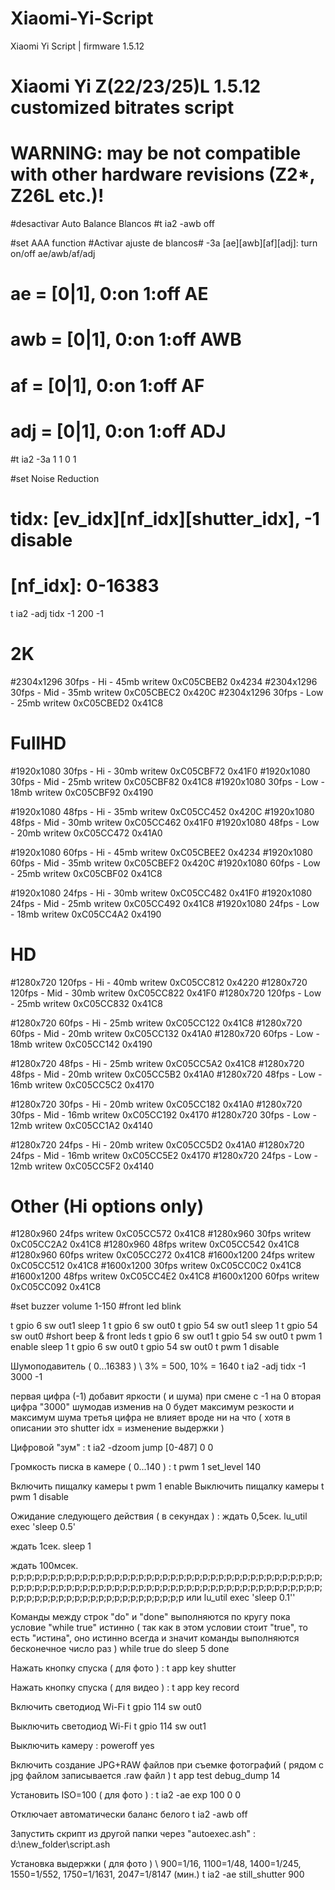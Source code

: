 # Xiaomi-Yi-Script
Xiaomi Yi Script | firmware 1.5.12
# Xiaomi Yi Z(22/23/25)L 1.5.12 customized bitrates script
# WARNING: may be not compatible with other hardware revisions (Z2*, Z26L etc.)!
 

#desactivar Auto Balance Blancos
#t ia2 -awb off

#set AAA function
#Activar ajuste de blancos# -3a [ae][awb][af][adj]: turn on/off ae/awb/af/adj
#  ae = [0|1], 0:on 1:off AE
#  awb = [0|1], 0:on 1:off AWB
#  af  = [0|1], 0:on 1:off AF
#  adj = [0|1], 0:on 1:off ADJ
#t ia2 -3a 1 1 0 1

#set Noise Reduction
# tidx: [ev_idx][nf_idx][shutter_idx], -1 disable  
# [nf_idx]: 0-16383
t ia2 -adj tidx -1 200 -1


# 2K
#2304x1296 30fps - Hi - 45mb
writew 0xC05CBEB2 0x4234
#2304x1296 30fps - Mid - 35mb
writew 0xC05CBEC2 0x420C
#2304x1296 30fps - Low - 25mb
writew 0xC05CBED2 0x41C8

# FullHD
#1920x1080 30fps - Hi - 30mb
writew 0xC05CBF72 0x41F0
#1920x1080 30fps - Mid - 25mb
writew 0xC05CBF82 0x41C8
#1920x1080 30fps - Low - 18mb
writew 0xC05CBF92 0x4190

#1920x1080 48fps - Hi - 35mb
writew 0xC05CC452 0x420C
#1920x1080 48fps - Mid - 30mb
writew 0xC05CC462 0x41F0
#1920x1080 48fps - Low - 20mb 
writew 0xC05CC472 0x41A0

#1920x1080 60fps - Hi - 45mb
writew 0xC05CBEE2 0x4234
#1920x1080 60fps - Mid - 35mb
writew 0xC05CBEF2 0x420C
#1920x1080 60fps - Low - 25mb
writew 0xC05CBF02 0x41C8

#1920x1080 24fps - Hi - 30mb
writew 0xC05CC482 0x41F0
#1920x1080 24fps - Mid - 25mb
writew 0xC05CC492 0x41C8
#1920x1080 24fps - Low - 18mb
writew 0xC05CC4A2 0x4190

# HD
#1280x720 120fps - Hi - 40mb
writew 0xC05CC812 0x4220
#1280x720 120fps - Mid - 30mb
writew 0xC05CC822 0x41F0
#1280x720 120fps - Low - 25mb
writew 0xC05CC832 0x41C8

#1280x720 60fps - Hi - 25mb
writew 0xC05CC122 0x41C8
#1280x720 60fps - Mid - 20mb
writew 0xC05CC132 0x41A0
#1280x720 60fps - Low - 18mb
writew 0xC05CC142 0x4190

#1280x720 48fps - Hi - 25mb
writew 0xC05CC5A2 0x41C8
#1280x720 48fps - Mid - 20mb
writew 0xC05CC5B2 0x41A0
#1280x720 48fps - Low - 16mb
writew 0xC05CC5C2 0x4170

#1280x720 30fps - Hi - 20mb
writew 0xC05CC182 0x41A0
#1280x720 30fps - Mid - 16mb
writew 0xC05CC192 0x4170
#1280x720 30fps - Low - 12mb
writew 0xC05CC1A2 0x4140

#1280x720 24fps - Hi - 20mb
writew 0xC05CC5D2 0x41A0
#1280x720 24fps - Mid - 16mb
writew 0xC05CC5E2 0x4170
#1280x720 24fps - Low - 12mb
writew 0xC05CC5F2 0x4140


# Other (Hi options only)
#1280x960 24fps
writew 0xC05CC572 0x41C8
#1280x960 30fps
writew 0xC05CC2A2 0x41C8
#1280x960 48fps
writew 0xC05CC542 0x41C8
#1280x960 60fps
writew 0xC05CC272 0x41C8
#1600x1200 24fps
writew 0xC05CC512 0x41C8
#1600x1200 30fps
writew 0xC05CC0C2 0x41C8
#1600x1200 48fps
writew 0xC05CC4E2 0x41C8
#1600x1200 60fps
writew 0xC05CC092 0x41C8

#set buzzer volume 1-150
#front led blink

t gpio 6 sw out1 
sleep 1
t gpio 6 sw out0
t gpio 54 sw out1
sleep 1
t gpio 54 sw out0
#short beep & front leds
t gpio 6 sw out1
t gpio 54 sw out0
t pwm 1 enable
sleep 1
t gpio 6 sw out0
t gpio 54 sw out0
t pwm 1 disable

Шумоподавитель ( 0...16383 ) \ 3% = 500, 10% = 1640
t ia2 -adj tidx -1 3000 -1

первая цифра (-1) добавит яркости ( и шума) при смене с -1 на 0
вторая цифра "3000" шумодав изменив на 0 будет максимум резкости и максимум шума
третья цифра не влияет вроде ни на что ( хотя в описании это shutter idx = изменение выдержки )

Цифровой "зум" :
t ia2 -dzoom jump [0-487] 0 0

Громкость писка в камере ( 0...140 ) :
t pwm 1 set_level 140


Включить пищалку камеры
t pwm 1 enable
Выключить пищалку камеры
t pwm 1 disable


Ожидание следующего действия ( в секундах ) :
ждать 0,5сек.
lu_util exec 'sleep 0.5'

ждать 1сек.
sleep 1

ждать 100мсек.
p;p;p;p;p;p;p;p;p;p;p;p;p;p;p;p;p;p;p;p;p;p;p;p;p;p;p;p;p;p;p;p;p;p;p;p;p;p;p;p;p;p;p;p;p;p;p;p;p;p;p;p;p;p;p;p;p;p;p;p;p;p;p;p;p;p;p;p;p;p;p;p;p;p;p;p;p;p;p;p;p;p;p;p;p;p;p;p;p;p;p;p;p;p;p;p;p;p;p;p
или
lu_util exec 'sleep 0.1''


Команды между строк "do" и "done" выполняются по кругу пока условие "while true" истинно ( так как в этом условии стоит "true", то есть "истина", оно истинно всегда и значит команды выполняются бесконечное число раз ) 
while true
do
sleep 5
done


Нажать кнопку спуска ( для фото ) :
t app key shutter

Нажать кнопку спуска ( для видео ) :
t app key record


Включить светодиод Wi-Fi
t gpio 114 sw out0

Выключить светодиод Wi-Fi
t gpio 114 sw out1


Выключить камеру :
poweroff yes


Включить создание JPG+RAW файлов при съемке фотографий ( рядом с jpg файлом записывается .raw файл )
t app test debug_dump 14


Установить ISO=100 ( для фото ) :
t ia2 -ae exp 100 0 0


Отключает автоматически баланс белого
t ia2 -awb off


Запустить скрипт из другой папки через "autoexec.ash" :
d:\new_folder\script.ash


Установка выдержки ( для фото ) \ 900=1/16, 1100=1/48, 1400=1/245, 1550=1/552, 1750=1/1631, 2047=1/8147 (мин.)
t ia2 -ae still_shutter 900
